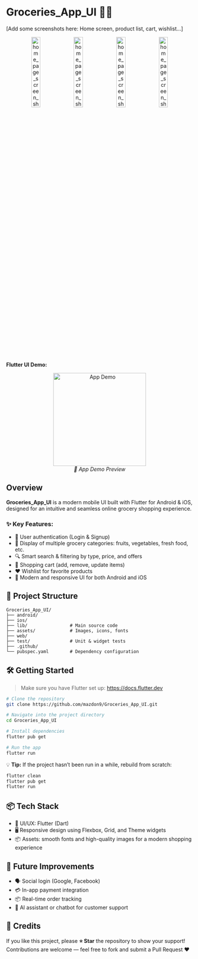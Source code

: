 
# Groceries_App_UI 🛒📱  

[Add some screenshots here: Home screen, product list, cart, wishlist...]  
<p align="center">
  <img src="https://github.com/user-attachments/assets/2ad5cef4-cdd8-442b-9c3a-edb98e4a5352" alt="home_page_screen_shoot" width="22%"/>
  <img src="https://github.com/user-attachments/assets/a4bc3a00-f7ce-404a-bf2c-e679ccc6a557" alt="home_page_screen_shoot3" width="22%"/>
  <img src="https://github.com/user-attachments/assets/f229a785-86be-467e-a291-09a1d10228c8" alt="home_page_screen_shoot4" width="22%"/>
  <img src="https://github.com/user-attachments/assets/1112e927-635c-440f-bfcd-5d8fdbf39b72" alt="home_page_screen_shoot5" width="22%"/>
</p>

**Flutter UI Demo:**  
<p align="center">
  <img src="https://github.com/user-attachments/assets/a63036e1-57ab-4f41-aba7-35e53a8aaf2d" 
       alt="App Demo" 
       width="250"/>
  <br/>
  <em>🎥 App Demo Preview</em>
</p>


## Overview  
**Groceries_App_UI** is a modern mobile UI built with Flutter for Android & iOS, designed for an intuitive and seamless online grocery shopping experience.  

### ✨ Key Features:  
- 👥 User authentication (Login & Signup)  
- 🥬 Display of multiple grocery categories: fruits, vegetables, fresh food, etc.  
- 🔍 Smart search & filtering by type, price, and offers  
- 🛒 Shopping cart (add, remove, update items)  
- ❤️ Wishlist for favorite products  
- 📱 Modern and responsive UI for both Android and iOS  

## 📁 Project Structure  
```
Groceries_App_UI/
├── android/            
├── ios/                
├── lib/                # Main source code  
├── assets/             # Images, icons, fonts  
├── web/                
├── test/               # Unit & widget tests  
├── .github/            
└── pubspec.yaml        # Dependency configuration  
```  

## 🛠️ Getting Started  

> Make sure you have Flutter set up: https://docs.flutter.dev  

```bash
# Clone the repository
git clone https://github.com/mazdon9/Groceries_App_UI.git

# Navigate into the project directory
cd Groceries_App_UI

# Install dependencies
flutter pub get

# Run the app
flutter run
```  

💡 **Tip:** If the project hasn’t been run in a while, rebuild from scratch:  
```bash
flutter clean  
flutter pub get  
flutter run
```  

## 📦 Tech Stack  
- 🔧 UI/UX: Flutter (Dart)  
- 🖥️ Responsive design using Flexbox, Grid, and Theme widgets  
- 📦 Assets: smooth fonts and high-quality images for a modern shopping experience  

## 🌟 Future Improvements  
- 🗣️ Social login (Google, Facebook)  
- 💳 In-app payment integration  
- 📦 Real-time order tracking  
- 🧠 AI assistant or chatbot for customer support  

## 📩 Credits  
If you like this project, please **⭐ Star** the repository to show your support!  
Contributions are welcome — feel free to fork and submit a Pull Request ❤️
